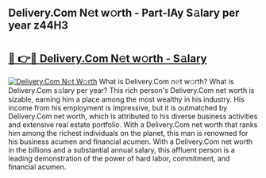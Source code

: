 ## Delivery.Com N𝚎t w𝚘rth - Part-IAy S𝚊lary per year z44H3

# <h2><a href="http://gc2tzr5.nevu.top/?p=Delivery.Com">🔗 👉🔴 Delivery.Com N𝚎t w𝚘rth - S𝚊lary</a></h2>

[![Delivery.Com N𝚎t W𝚘rth](https://i.imgur.com/Oavwk0R.jpeg)](http://gc2tzr5.nevu.top/?p=Delivery.Com)
What is Delivery.Com n𝚎t w𝚘rth? What is Delivery.Com s𝚊lary per year?
This rich person's Delivery.Com net worth is sizable, earning him a place among the most wealthy in his industry. His income from his employment is impressive, but it is outmatched by Delivery.Com net worth, which is attributed to his diverse business activities and extensive real estate portfolio. With a Delivery.Com net worth that ranks him among the richest individuals on the planet, this man is renowned for his business acumen and financial acumen. With a Delivery.Com net worth in the billions and a substantial annual salary, this affluent person is a leading demonstration of the power of hard labor, commitment, and financial acumen.
